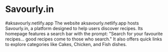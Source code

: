 # Savourly.in

#aksavourly.netlify.app
The website aksavourly.netlify.app hosts Savourly.in, a platform designed to help users discover recipes. Its homepage features a search bar with the prompt: "Search for your favourite recipes... good recipes come to those who search." It also offers quick links to explore categories like Cakes, Chicken, and Fish dishes.
